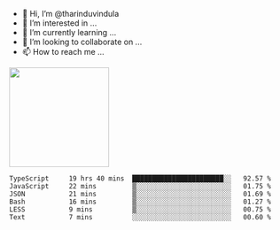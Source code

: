 - 👋 Hi, I’m @tharinduvindula
- 👀 I’m interested in ...
- 🌱 I’m currently learning ...
- 💞️ I’m looking to collaborate on ...
- 📫 How to reach me ...

<!---
tharinduvindula/tharinduvindula is a ✨ special ✨ repository because its `README.md` (this file) appears on your GitHub profile.
You can click the Preview link to take a look at your changes.
--->

<img height="180em" src="https://github-readme-stats.vercel.app/api?username=tharinduvindula&show_icons=true&hide_border=false&&count_private=true&include_all_commits=true" />


<!--START_SECTION:waka-->

```text
TypeScript     19 hrs 40 mins  ███████████████████████░░   92.57 %
JavaScript     22 mins         ▒░░░░░░░░░░░░░░░░░░░░░░░░   01.75 %
JSON           21 mins         ▒░░░░░░░░░░░░░░░░░░░░░░░░   01.69 %
Bash           16 mins         ▒░░░░░░░░░░░░░░░░░░░░░░░░   01.27 %
LESS           9 mins          ▒░░░░░░░░░░░░░░░░░░░░░░░░   00.75 %
Text           7 mins          ░░░░░░░░░░░░░░░░░░░░░░░░░   00.60 %
```

<!--END_SECTION:waka-->
